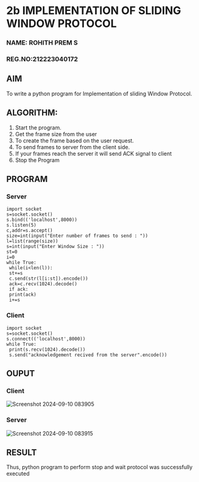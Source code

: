 # 2b IMPLEMENTATION OF SLIDING WINDOW PROTOCOL
### NAME: ROHITH PREM S
### REG.NO:212223040172
## AIM
To write a python program for Implementation of sliding Window Protocol.
## ALGORITHM:
1. Start the program.
2. Get the frame size from the user
3. To create the frame based on the user request.
4. To send frames to server from the client side.
5. If your frames reach the server it will send ACK signal to client
6. Stop the Program
## PROGRAM
### Server
```
import socket
s=socket.socket()
s.bind(('localhost',8000))
s.listen(5)
c,addr=s.accept()
size=int(input("Enter number of frames to send : "))
l=list(range(size))
s=int(input("Enter Window Size : "))
st=0
i=0
while True:
 while(i<len(l)):
 st+=s
 c.send(str(l[i:st]).encode())
 ack=c.recv(1024).decode()
 if ack:
 print(ack)
 i+=s
```
### Client
```
import socket
s=socket.socket()
s.connect(('localhost',8000))
while True: 
 print(s.recv(1024).decode())
 s.send("acknowledgement recived from the server".encode())
```
## OUPUT
### Client
![Screenshot 2024-09-10 083905](https://github.com/user-attachments/assets/d12610a1-7b7a-4808-8248-ca258cb62f38)

### Server
![Screenshot 2024-09-10 083915](https://github.com/user-attachments/assets/d68ad870-9ce1-4e5d-9bf7-c82b48241780)


## RESULT
Thus, python program to perform stop and wait protocol was successfully executed
